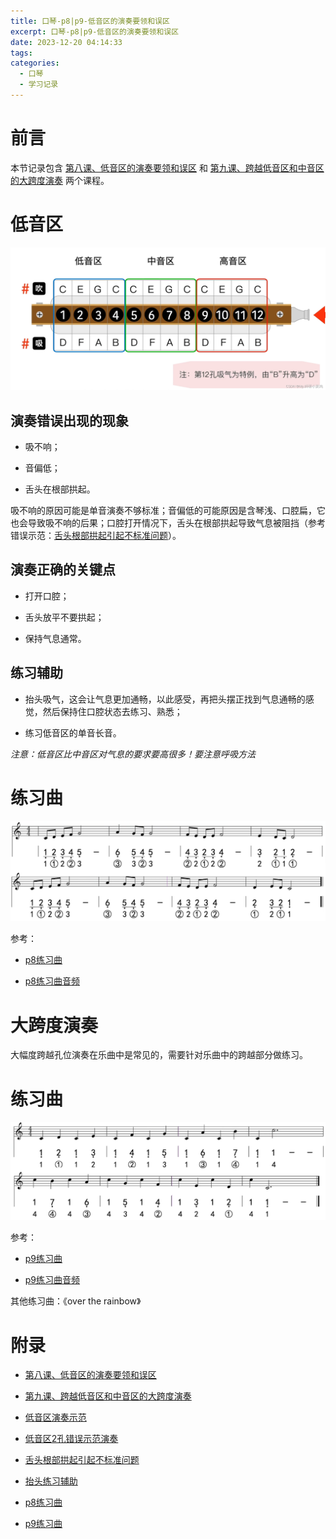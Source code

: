 ```yaml
---
title: 口琴-p8|p9-低音区的演奏要领和误区
excerpt: 口琴-p8|p9-低音区的演奏要领和误区
date: 2023-12-20 04:14:33
tags:
categories:
  - 口琴
  - 学习记录
---
```


# 前言

本节记录包含 [第八课、低音区的演奏要领和误区] 和 [第九课、跨越低音区和中音区的大跨度演奏] 两个课程。


# 低音区

![](./口琴-p8-p9-低音区的演奏要领和误区/9d7eb4d995694e41a597794b7f337b81.png)

## 演奏错误出现的现象

- 吸不响；

- 音偏低；

- 舌头在根部拱起。


吸不响的原因可能是单音演奏不够标准；音偏低的可能原因是含琴浅、口腔扁，它也会导致吸不响的后果；口腔打开情况下，舌头在根部拱起导致气息被阻挡（参考错误示范：[舌头根部拱起引起不标准问题]）。

## 演奏正确的关键点

- 打开口腔；

- 舌头放平不要拱起；

- 保持气息通常。

## 练习辅助

- 抬头吸气，这会让气息更加通畅，以此感受，再把头摆正找到气息通畅的感觉，然后保持住口腔状态去练习、熟悉；

- 练习低音区的单音长音。

*注意：低音区比中音区对气息的要求要高很多！要注意呼吸方法*

# 练习曲

![](./口琴-p8-p9-低音区的演奏要领和误区/2023-12-20_05-45.png)

参考：

- [p8练习曲]

- [p8练习曲音频]

# 大跨度演奏

大幅度跨越孔位演奏在乐曲中是常见的，需要针对乐曲中的跨越部分做练习。

# 练习曲

![](./口琴-p8-p9-低音区的演奏要领和误区/2023-12-20_06-47.png)

参考：

- [p9练习曲]

- [p9练习曲音频]

其他练习曲：《over the rainbow》

# 附录

- [第八课、低音区的演奏要领和误区]

- [第九课、跨越低音区和中音区的大跨度演奏]

- [低音区演奏示范]

- [低音区2孔错误示范演奏]

- [舌头根部拱起引起不标准问题]

- [抬头练习辅助]

- [p8练习曲]

- [p9练习曲]


[第八课、低音区的演奏要领和误区]:https://www.bilibili.com/video/BV1Lv41117iH?p=8
[第九课、跨越低音区和中音区的大跨度演奏]:https://www.bilibili.com/video/BV1Lv41117iH?p=9
[低音区演奏示范]:https://www.bilibili.com/video/BV1Lv41117iH?t=45.6&p=8
[低音区2孔错误示范演奏]:https://www.bilibili.com/video/BV1Lv41117iH?t=58.5&p=8
[舌头根部拱起引起不标准问题]:https://www.bilibili.com/video/BV1Lv41117iH?t=108.1&p=8
[抬头练习辅助]:https://www.bilibili.com/video/BV1Lv41117iH?t=143.9&p=8
[p8练习曲]:https://www.bilibili.com/video/BV1Lv41117iH?t=217.4&p=8
[p8练习曲音频]:./口琴-p8-p9-低音区的演奏要领和误区/p8-练习曲.aac
[p9练习曲]:https://www.bilibili.com/video/BV1Lv41117iH?t=115.8&p=9
[p9练习曲音频]:./口琴-p8-p9-低音区的演奏要领和误区/p9-练习曲.aac